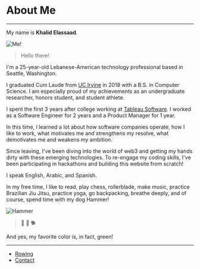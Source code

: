 # About Me

---

My name is **Khalid Elassaad**.

![Me!](/oldWebsiteContents/pics/me.jpg)

> Hello there!

I'm a 25-year-old Lebanese-American technology professional based in Seattle, Washington.

I graduated Cum Laude from [UC Irvine](https://uci.edu/) in 2018 with a B.S. in Computer Science. I am especially proud of my achievements as an undergraduate researcher, honors student, and student athlete.

I spent the first 3 years after college working at [Tableau Software](https://www.tableau.com/). I worked as a Software Engineer for 2 years and a Product Manager for 1 year.

In this time, I learned a lot about how software companies operate, how I like to work, what motivates me and strengthens my resolve, what demotivates me and weakens my ambition.

Since leaving, I've been diving into the world of web3 and getting my hands dirty with these emerging technologies. To re-engage my coding skills, I've been participating in hackathons and building this website from scratch!

I speak English, Arabic, and Spanish.

In my free time, I like to read, play chess, rollerblade, make music, practice Brazilian Jiu Jitsu, practice yoga, go backpacking, breathe deeply, and of course, spend time with my dog Hammer!

![Hammer](/oldWebsiteContents/pics/hammer.jpeg)

> 💚 🔨 🐕

And yes, my favorite color is, in fact, green!

---

- [Rowing](/aboutme/rowing)
- [Contact](/aboutme/contact)
